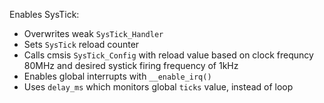 Enables SysTick:

- Overwrites weak ```SysTick_Handler```
- Sets ```SysTick``` reload counter 
- Calls cmsis ```SysTick_Config``` with reload value based on clock frequncy 80MHz and 
desired systick firing frequency of 1kHz
- Enables global interrupts with ```__enable_irq()```
- Uses ```delay_ms``` which monitors global ```ticks``` value, instead of loop